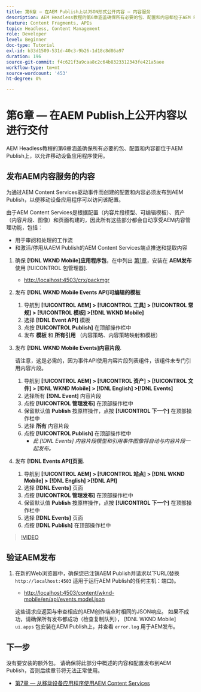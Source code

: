 ```yaml
---
title: 第6章 — 在AEM Publish上以JSON形式公开内容 — 内容服务
description: AEM Headless教程的第6章涵盖确保所有必要的包、配置和内容都位于AEM Publish上，以允许从移动设备应用程序使用。
feature: Content Fragments, APIs
topic: Headless, Content Management
role: Developer
level: Beginner
doc-type: Tutorial
exl-id: b33d1509-531d-40c3-9b26-1d18c8d86a97
duration: 196
source-git-commit: f4c621f3a9caa8c2c64b8323312343fe421a5aee
workflow-type: tm+mt
source-wordcount: '453'
ht-degree: 0%

---
```


# 第6章 — 在AEM Publish上公开内容以进行交付

AEM Headless教程的第6章涵盖确保所有必要的包、配置和内容都位于AEM Publish上，以允许移动设备应用程序使用。

## 发布AEM内容服务的内容

为通过AEM Content Services驱动事件而创建的配置和内容必须发布到AEM Publish，以便移动设备应用程序可以访问该配置。

由于AEM Content Services是根据配置（内容片段模型、可编辑模板）、资产（内容片段、图像）和页面构建的，因此所有这些部分都会自动享受AEM内容管理功能，包括：

* 用于审阅和处理的工作流
* 和激活/停用从AEM Publish的AEM Content Services端点推送和提取内容

1. 确保 **[!DNL WKND Mobile]应用程序包**，在中列出 [第1章](./chapter-1.md#wknd-mobile-application-packages)，安装在 **AEM发布** 使用 [!UICONTROL 包管理器].
   * [http://localhost:4503/crx/packmgr](http://localhost:4503/crx/packmgr)

1. 发布 **[!DNL WKND Mobile Events API]可编辑的模板**
   1. 导航到 **[!UICONTROL AEM] > [!UICONTROL 工具] > [!UICONTROL 常规] > [!UICONTROL 模板] >[!DNL WKND Mobile]**
   1. 选择 **[!DNL Event API]** 模板
   1. 点按 **[!UICONTROL Publish]** 在顶部操作栏中
   1. 发布 **模板** 和 **所有引用** （内容策略、内容策略映射和模板）

1. 发布 **[!DNL WKND Mobile Events]内容片段**.

   请注意，这是必需的，因为事件API使用内容片段列表组件，该组件未专门引用内容片段。

   1. 导航到 **[!UICONTROL AEM] > [!UICONTROL 资产] > [!UICONTROL 文件] > [!DNL WKND Mobile] > [!DNL English] >[!DNL Events]**
   1. 选择所有 **[!DNL Event]** 内容片段
   1. 点按 **[!UICONTROL 管理发布]** 在顶部操作栏中
   1. 保留默认值 **Publish** 按原样操作，点按 **[!UICONTROL 下一个]** 在顶部操作栏中
   1. 选择 **所有** 内容片段
   1. 点按 **[!UICONTROL Publish]** 在顶部操作栏中
      * *此 [!DNL Events] 内容片段模型和引用事件图像将自动与内容片段一起发布。*

1. 发布 **[!DNL Events API]页面**.
   1. 导航到 **[!UICONTROL AEM] > [!UICONTROL 站点] > [!DNL WKND Mobile] > [!DNL English] >[!DNL API]**
   1. 选择 **[!DNL Events]** 页面
   1. 点按 **[!UICONTROL 管理发布]** 在顶部操作栏中
   1. 保留默认值 **Publish** 按原样操作，点按 **[!UICONTROL 下一个]** 在顶部操作栏中
   1. 选择 **[!DNL Events]** 页面
   1. 点按 **[!DNL Publish]** 在顶部操作栏中

>[!VIDEO](https://video.tv.adobe.com/v/28343?quality=12&learn=on)

## 验证AEM发布

1. 在新的Web浏览器中，确保您已注销AEM Publish并请求以下URL(替换 `http://localhost:4503` 适用于运行AEM Publish的任何主机：端口)。

   * [http://localhost:4503/content/wknd-mobile/en/api/events.model.json](http://localhost:4503/content/wknd-mobile/en/api/events.model.tidy.json)

   这些请求应返回与审查相应的AEM创作端点时相同的JSON响应。 如果不成功，请确保所有发布都成功（检查复制队列）， [!DNL WKND Mobile] `ui.apps` 包安装在AEM Publish上，并查看 `error.log` 用于AEM发布。

## 下一步

没有要安装的额外包。 请确保将此部分中概述的内容和配置发布到AEM Publish，否则后续章节将无法正常使用。

* [第7章 — 从移动设备应用程序使用AEM Content Services](./chapter-7.md)
